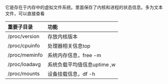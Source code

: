 它是存在于内存中的虚拟文件系统。里面保存了内核和进程的状态信息。多为文本文件，可以直接查看

| 重要子目录 | 功能 |
| :--- | :--- |
| /proc/version | 存放内核版本 |
| /proc/cpuinfo | 处理器相关信息top |
| /proc/meminfo | 系统内存信息，free -m |
| /proc/loadavg | 系统负载平均值信息uptime ,w |
| /proc/mounts | 设备挂载信息，df -h |



